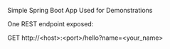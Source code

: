 Simple Spring Boot App Used for Demonstrations

One REST endpoint exposed: 

GET http:\/\/\<host>:\<port>/hello?name=<your_name>
